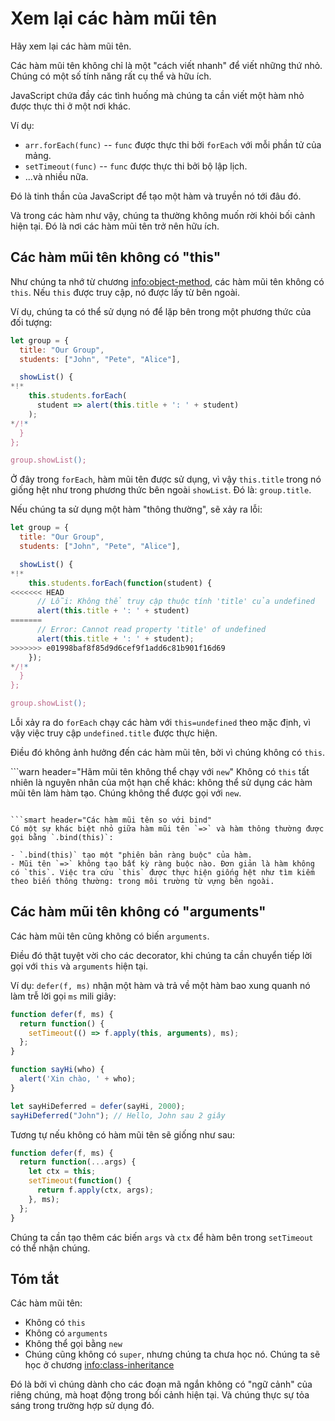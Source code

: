 # Xem lại các hàm mũi tên

Hãy xem lại các hàm mũi tên.

Các hàm mũi tên không chỉ là một "cách viết nhanh" để viết những thứ nhỏ. Chúng có một số tính năng rất cụ thể và hữu ích.

JavaScript chứa đầy các tình huống mà chúng ta cần viết một hàm nhỏ được thực thi ở một nơi khác.

Ví dụ:

- `arr.forEach(func)` -- `func` được thực thi bởi `forEach` với mỗi phần tử của mảng.
- `setTimeout(func)` -- `func` được thực thi bởi bộ lập lịch.
- ...và nhiều nữa.

Đó là tinh thần của JavaScript để tạo một hàm và truyền nó tới đâu đó.

Và trong các hàm như vậy, chúng ta thường không muốn rời khỏi bối cảnh hiện tại. Đó là nơi các hàm mũi tên trở nên hữu ích.

## Các hàm mũi tên không có "this"

Như chúng ta nhớ từ chương <info:object-method>, các hàm mũi tên không có `this`. Nếu `this` được truy cập, nó được lấy từ bên ngoài.

Ví dụ, chúng ta có thể sử dụng nó để lặp bên trong một phương thức của đối tượng:

```js run
let group = {
  title: "Our Group",
  students: ["John", "Pete", "Alice"],

  showList() {
*!*
    this.students.forEach(
      student => alert(this.title + ': ' + student)
    );
*/!*
  }
};

group.showList();
```

Ở đây trong `forEach`, hàm mũi tên được sử dụng, vì vậy `this.title` trong nó giống hệt như trong phương thức bên ngoài `showList`. Đó là: `group.title`.

Nếu chúng ta sử dụng một hàm "thông thường", sẽ xảy ra lỗi:

```js run
let group = {
  title: "Our Group",
  students: ["John", "Pete", "Alice"],

  showList() {
*!*
    this.students.forEach(function(student) {
<<<<<<< HEAD
      // Lỗi: Không thể truy cập thuộc tính 'title' của undefined
      alert(this.title + ': ' + student)
=======
      // Error: Cannot read property 'title' of undefined
      alert(this.title + ': ' + student);
>>>>>>> e01998baf8f85d9d6cef9f1add6c81b901f16d69
    });
*/!*
  }
};

group.showList();
```

Lỗi xảy ra do `forEach` chạy các hàm với `this=undefined` theo mặc định, vì vậy việc truy cập `undefined.title` được thực hiện.

Điều đó không ảnh hưởng đến các hàm mũi tên, bởi vì chúng không có `this`.

```warn header="Hãm mũi tên không thể chạy với `new`"
Không có `this` tất nhiên là nguyên nhân của một hạn chế khác: không thể sử dụng các hàm mũi tên làm hàm tạo. Chúng không thể được gọi với `new`.
```

```smart header="Các hàm mũi tên so với bind"
Có một sự khác biệt nhỏ giữa hàm mũi tên `=>` và hàm thông thường được gọi bằng `.bind(this)`:

- `.bind(this)` tạo một "phiên bản ràng buộc" của hàm.
- Mũi tên `=>` không tạo bất kỳ ràng buộc nào. Đơn giản là hàm không có `this`. Việc tra cứu `this` được thực hiện giống hệt như tìm kiếm theo biến thông thường: trong môi trường từ vựng bên ngoài.
```

## Các hàm mũi tên không có "arguments"

Các hàm mũi tên cũng không có biến `arguments`.

Điều đó thật tuyệt vời cho các decorator, khi chúng ta cần chuyển tiếp lời gọi với `this` và `arguments` hiện tại.

Ví dụ: `defer(f, ms)` nhận một hàm và trả về một hàm bao xung quanh nó làm trễ lời gọi `ms` mili giây:

```js run
function defer(f, ms) {
  return function() {
    setTimeout(() => f.apply(this, arguments), ms);
  };
}

function sayHi(who) {
  alert('Xin chào, ' + who);
}

let sayHiDeferred = defer(sayHi, 2000);
sayHiDeferred("John"); // Hello, John sau 2 giây
```

Tương tự nếu không có hàm mũi tên sẽ giống như sau:

```js
function defer(f, ms) {
  return function(...args) {
    let ctx = this;
    setTimeout(function() {
      return f.apply(ctx, args);
    }, ms);
  };
}
```

Chúng ta cần tạo thêm các biến `args` và `ctx` để hàm bên trong `setTimeout` có thể nhận chúng.

## Tóm tắt

Các hàm mũi tên:

- Không có `this`
- Không có `arguments`
- Không thể gọi bằng `new`
- Chúng cũng không có `super`, nhưng chúng ta chưa học nó. Chúng ta sẽ học ở chương <info:class-inheritance>

Đó là bởi vì chúng dành cho các đoạn mã ngắn không có "ngữ cảnh" của riêng chúng, mà hoạt động trong bối cảnh hiện tại. Và chúng thực sự tỏa sáng trong trường hợp sử dụng đó.
